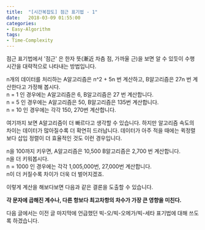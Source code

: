 ```yaml
---
title:  "[시간복잡도] 점근 표기법 - 1"
date:   2018-03-09 01:55:00
categories:
- Easy-Algorithm
tags:
- Time-Complexity
---
```


점근 표기법에서 '점근' 은 한자 뜻(漸近 차츰 점, 가까울 근)을 보면 알 수 있듯이 수행 시간을 대략적으로 나타내는 방법입니다.<br>

n개의 데이터를 처리하는 A알고리즘은 n^2 + 5n 번 계산하고, B알고리즘은 27n 번 계산한다고 가정해 봅시다.<br>
n = 1 인 경우에는 A알고리즘은 6, B알고리즘은 27 번 계산합니다.<br>
n = 5 인 경우에는 A알고리즘은 50, B알고리즘은 135번 계산합니다.<br>
n = 10 인 경우에는 각각 150, 270번 계산합니다.<br>

여기까지 보면 A알고리즘이 더 빠르다고 생각할 수 있습니다. 하지만 알고리즘 속도의 차이는 데이터가 많아질수록 더 확연히 드러납니다. 데이터가 아주 적을 때에는 퀵정렬보다 삽입 정렬이 더 효율적인 것도 이런 경우입니다.

n을 100까지 키우면, A알고리즘은 10,500 B알고리즘은 2,700 번 계산합니다.<br>
n을 더 키워봅시다.<br>
n = 1000 인 경우에는 각각 1,005,000번, 27,000번 계산합니다.<br>
n이 더 커질수록 차이가 더욱 더 벌어지겠죠.

이렇게 계산을 해보다보면 다음과 같은 결론을 도출할 수 있습니다.

<b>각 문자에 곱해진 계수나, 다른 항보다 최고차항의 차수가 가장 큰 영향을 미친다.</b>

다음 글에서는 이전 글 마지막에 언급했던 빅-오/빅-오메가/빅-세타 표기법에 대해 쓰도록 하겠습니다.

